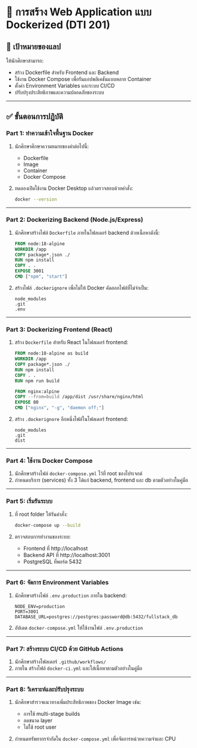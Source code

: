 
# 🧪  การสร้าง Web Application แบบ Dockerized (DTI 201)

## 🎯 เป้าหมายของแลป

ให้นักศึกษาสามารถ:
- สร้าง Dockerfile สำหรับ Frontend และ Backend
- ใช้งาน Docker Compose เพื่อรันแอปพลิเคชันแบบหลาย Container
- ตั้งค่า Environment Variables และระบบ CI/CD
- ปรับปรุงประสิทธิภาพและความปลอดภัยของระบบ

---

## ✅ ขั้นตอนการปฏิบัติ

### Part 1: ทำความเข้าใจพื้นฐาน Docker

1. นักศึกษาศึกษาความหมายของคำต่อไปนี้:
   - Dockerfile
   - Image
   - Container
   - Docker Compose

2. ทดลองเปิดใช้งาน Docker Desktop แล้วตรวจสอบด้วยคำสั่ง:
   ```bash
   docker --version
   ```

---

### Part 2: Dockerizing Backend (Node.js/Express)

1. นักศึกษาสร้างไฟล์ `Dockerfile` ภายในโฟลเดอร์ backend ด้วยเนื้อหาดังนี้:

   ```Dockerfile
   FROM node:18-alpine
   WORKDIR /app
   COPY package*.json ./
   RUN npm install
   COPY . .
   EXPOSE 3001
   CMD ["npm", "start"]
   ```

2. สร้างไฟล์ `.dockerignore` เพื่อไม่ให้ Docker คัดลอกไฟล์ที่ไม่จำเป็น:
   ```
   node_modules
   .git
   .env
   ```

---

### Part 3: Dockerizing Frontend (React)

1. สร้าง `Dockerfile` สำหรับ React ในโฟลเดอร์ frontend:

   ```Dockerfile
   FROM node:18-alpine as build
   WORKDIR /app
   COPY package*.json ./
   RUN npm install
   COPY . .
   RUN npm run build

   FROM nginx:alpine
   COPY --from=build /app/dist /usr/share/nginx/html
   EXPOSE 80
   CMD ["nginx", "-g", "daemon off;"]
   ```

2. สร้าง `.dockerignore` อีกหนึ่งไฟล์ในโฟลเดอร์ frontend:
   ```
   node_modules
   .git
   dist
   ```

---

### Part 4: ใช้งาน Docker Compose

1. นักศึกษาสร้างไฟล์ `docker-compose.yml` ไว้ที่ root ของโปรเจกต์
2. กำหนดบริการ (services) ทั้ง 3 ได้แก่ backend, frontend และ db ตามตัวอย่างในคู่มือ

---

### Part 5: เริ่มรันระบบ

1. ที่ root folder ให้รันคำสั่ง:
   ```bash
   docker-compose up --build
   ```

2. ตรวจสอบการทำงานของระบบ:
   - Frontend ที่ http://localhost
   - Backend API ที่ http://localhost:3001
   - PostgreSQL ที่พอร์ต 5432

---

### Part 6: จัดการ Environment Variables

1. นักศึกษาสร้างไฟล์ `.env.production` ภายใน backend:
   ```
   NODE_ENV=production
   PORT=3001
   DATABASE_URL=postgres://postgres:password@db:5432/fullstack_db
   ```

2. อัปเดต `docker-compose.yml` ให้ใช้งานไฟล์ `.env.production`

---

### Part 7: สร้างระบบ CI/CD ด้วย GitHub Actions

1. นักศึกษาสร้างโฟลเดอร์ `.github/workflows/`
2. ภายใน สร้างไฟล์ `docker-ci.yml` และใส่เนื้อหาตามตัวอย่างในคู่มือ

---

### Part 8: วิเคราะห์และปรับปรุงระบบ

1. นักศึกษาสำรวจแนวทางเพิ่มประสิทธิภาพของ Docker Image เช่น:
   - การใช้ multi-stage builds
   - ลดขนาด layer
   - ไม่ใช้ root user

2. กำหนดทรัพยากรจำกัดใน `docker-compose.yml` เพื่อจัดการหน่วยความจำและ CPU

